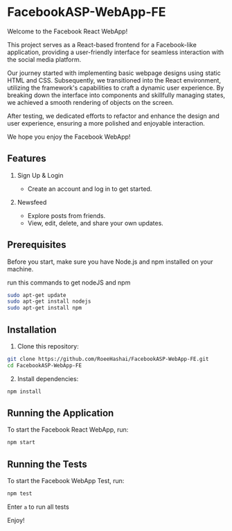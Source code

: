 # FacebookASP-WebApp-FE

Welcome to the Facebook React WebApp!

This project serves as a React-based frontend for a Facebook-like application, providing a user-friendly interface for seamless interaction with the social media platform.

Our journey started with implementing basic webpage designs using static HTML and CSS. Subsequently, we transitioned into the React environment, utilizing the framework's capabilities to craft a dynamic user experience. By breaking down the interface into components and skillfully managing states, we achieved a smooth rendering of objects on the screen.

After testing, we dedicated efforts to refactor and enhance the design and user experience, ensuring a more polished and enjoyable interaction. 

We hope you enjoy the Facebook WebApp!

## Features
1. Sign Up & Login
    * Create an account and log in to get started.

2. Newsfeed
    * Explore posts from friends.
    * View, edit, delete, and share your own updates.

## Prerequisites
Before you start, make sure you have Node.js and npm installed on your machine.

run this commands to get nodeJS and npm
 ```sh
sudo apt-get update
sudo apt-get install nodejs
sudo apt-get install npm
  ```

## Installation
1. Clone this repository:
 ```sh
git clone https://github.com/RoeeHashai/FacebookASP-WebApp-FE.git
cd FacebookASP-WebApp-FE
  ```

2. Install dependencies:
```sh
npm install
```

## Running the Application
To start the Facebook React WebApp, run:
```sh
npm start
```

## Running the Tests
To start the Facebook WebApp Test, run:
```sh
npm test
```
Enter `a` to run all tests

Enjoy!


